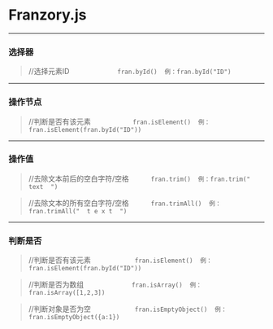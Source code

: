 # Franzory.js
* * *
### 选择器
> //选择元素ID                          `fran.byId()  例：fran.byId("ID") `

***

### 操作节点
> //判断是否有该元素                     `fran.isElement()  例：fran.isElement(fran.byId("ID")) `

***

### 操作值
> //去除文本前后的空白字符/空格           `fran.trim()  例：fran.trim("  text  ") `

> //去除文本的所有空白字符/空格           `fran.trimAll()  例：fran.trimAll("  t e x t  ") `

***

### 判断是否
> //判断是否有该元素                      `fran.isElement()  例：fran.isElement(fran.byId("ID")) `

> //判断是否为数组                        `fran.isArray()  例：fran.isArray([1,2,3]) `

> //判断对象是否为空                      `fran.isEmptyObject()  例：fran.isEmptyObject({a:1}) `
